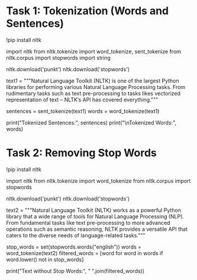 # Task 1: Tokenization (Words and Sentences)
!pip install nltk

import nltk
from nltk.tokenize import word_tokenize, sent_tokenize
from nltk.corpus import stopwords
import string

nltk.download('punkt')
nltk.download('stopwords')


text1 = """Natural Language Toolkit (NLTK) is one of the largest Python 
libraries for performing various Natural Language Processing tasks. 
From rudimentary tasks such as text pre-processing to tasks likes 
vectorized representation of text – NLTK’s API has covered 
everything."""

sentences = sent_tokenize(text1)
words = word_tokenize(text1)

print("Tokenized Sentences:", sentences)
print("\nTokenized Words:", words)

# Task 2: Removing Stop Words
!pip install nltk

import nltk
from nltk.tokenize import word_tokenize
from nltk.corpus import stopwords

nltk.download('punkt')
nltk.download('stopwords')


text2 = """Natural Language Toolkit (NLTK) works as a powerful Python 
library that a wide range of tools for Natural Language Processing 
(NLP). From fundamental tasks like text pre-processing to more 
advanced operations such as semantic reasoning, NLTK provides a 
versatile API that caters to the diverse needs of language-related 
tasks."""

stop_words = set(stopwords.words("english"))
words = word_tokenize(text2)
filtered_words = [word for word in words if word.lower() not in stop_words]

print("Text without Stop Words:", " ".join(filtered_words))
